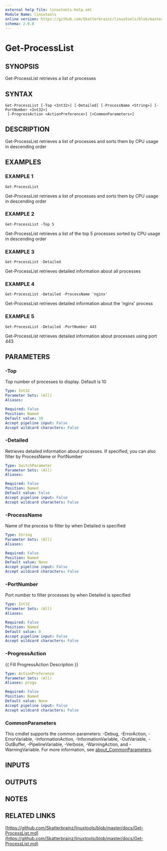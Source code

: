 ```yaml
---
external help file: linuxtools-help.xml
Module Name: linuxtools
online version: https://github.com/Skatterbrainz/linuxtools/blob/master/docs/Get-ProcessList.md
schema: 2.0.0
---
```


# Get-ProcessList

## SYNOPSIS
Get-ProcessList retrieves a list of processes

## SYNTAX

```
Get-ProcessList [-Top <Int32>] [-Detailed] [-ProcessName <String>] [-PortNumber <Int32>]
 [-ProgressAction <ActionPreference>] [<CommonParameters>]
```

## DESCRIPTION
Get-ProcessList retrieves a list of processes and sorts them by CPU usage in descending order

## EXAMPLES

### EXAMPLE 1
```
Get-ProcessList
```

Get-ProcessList retrieves a list of processes and sorts them by CPU usage in descending order

### EXAMPLE 2
```
Get-ProcessList -Top 5
```

Get-ProcessList retrieves a list of the top 5 processes sorted by CPU usage in descending order

### EXAMPLE 3
```
Get-ProcessList -Detailed
```

Get-ProcessList retrieves detailed information about all processes

### EXAMPLE 4
```
Get-ProcessList -Detailed -ProcessName 'nginx'
```

Get-ProcessList retrieves detailed information about the 'nginx' process

### EXAMPLE 5
```
Get-ProcessList -Detailed -PortNumber 443
```

Get-ProcessList retrieves detailed information about processes using port 443

## PARAMETERS

### -Top
Top number of processes to display.
Default is 10

```yaml
Type: Int32
Parameter Sets: (All)
Aliases:

Required: False
Position: Named
Default value: 10
Accept pipeline input: False
Accept wildcard characters: False
```

### -Detailed
Retrieves detailed information about processes.
If specified, you can also filter by ProcessName or PortNumber

```yaml
Type: SwitchParameter
Parameter Sets: (All)
Aliases:

Required: False
Position: Named
Default value: False
Accept pipeline input: False
Accept wildcard characters: False
```

### -ProcessName
Name of the process to filter by when Detailed is specified

```yaml
Type: String
Parameter Sets: (All)
Aliases:

Required: False
Position: Named
Default value: None
Accept pipeline input: False
Accept wildcard characters: False
```

### -PortNumber
Port number to filter processes by when Detailed is specified

```yaml
Type: Int32
Parameter Sets: (All)
Aliases:

Required: False
Position: Named
Default value: 0
Accept pipeline input: False
Accept wildcard characters: False
```

### -ProgressAction
{{ Fill ProgressAction Description }}

```yaml
Type: ActionPreference
Parameter Sets: (All)
Aliases: proga

Required: False
Position: Named
Default value: None
Accept pipeline input: False
Accept wildcard characters: False
```

### CommonParameters
This cmdlet supports the common parameters: -Debug, -ErrorAction, -ErrorVariable, -InformationAction, -InformationVariable, -OutVariable, -OutBuffer, -PipelineVariable, -Verbose, -WarningAction, and -WarningVariable. For more information, see [about_CommonParameters](http://go.microsoft.com/fwlink/?LinkID=113216).

## INPUTS

## OUTPUTS

## NOTES

## RELATED LINKS

[https://github.com/Skatterbrainz/linuxtools/blob/master/docs/Get-ProcessList.md](https://github.com/Skatterbrainz/linuxtools/blob/master/docs/Get-ProcessList.md)

